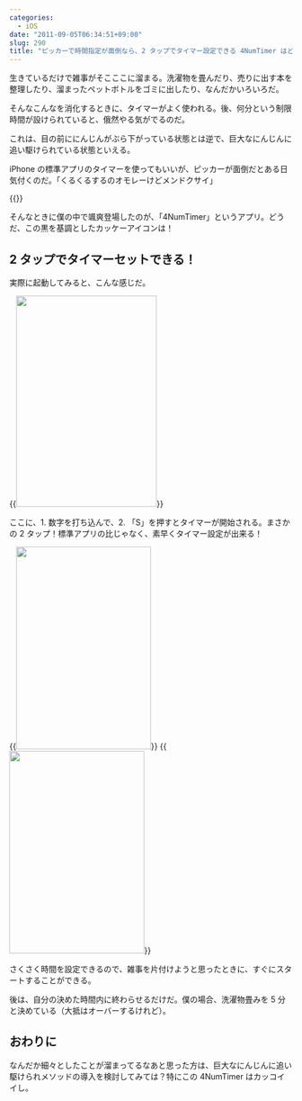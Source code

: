 ```yaml
---
categories:
  - iOS
date: "2011-09-05T06:34:51+09:00"
slug: 290
title: "ピッカーで時間指定が面倒なら、2 タップでタイマー設定できる 4NumTimer はどうですか？"
---
```


生きているだけで雑事がそこここに溜まる。洗濯物を畳んだり、売りに出す本を整理したり、溜まったペットボトルをゴミに出したり、なんだかいろいろだ。

そんなこんなを消化するときに、タイマーがよく使われる。後、何分という制限時間が設けられていると、俄然やる気がでるのだ。

これは、目の前ににんじんがぶら下がっている状態とは逆で、巨大なにんじんに追い駆けられている状態といえる。

iPhone の標準アプリのタイマーを使ってもいいが、ピッカーが面倒だとある日気付くのだ。「くるくるするのオモレーけどメンドクサイ」

{{<app id="440998289" title="4NumTimer 1.1（無料）" src="http://a3.mzstatic.com/us/r1000/064/Purple/de/00/9f/mzl.oeidjkde.100x100-75.png">}}

そんなときに僕の中で颯爽登場したのが、「4NumTimer」というアプリ。どうだ、この黒を基調としたカッケーアイコンは！

## 2 タップでタイマーセットできる！

実際に起動してみると、こんな感じだ。

{{<img alt="" src="/images/2011/09/0290_1.jpg" width="250" height="375">}}

ここに、1. 数字を打ち込んで、2. 「S」を押すとタイマーが開始される。まさかの 2 タップ！標準アプリの比じゃなく、素早くタイマー設定が出来る！

{{<img alt="" src="/images/2011/09/0290_2.png" width="240" height="360">}} {{<img alt="" src="/images/2011/09/0290_3.png" width="240" height="360">}}

さくさく時間を設定できるので、雑事を片付けようと思ったときに、すぐにスタートすることができる。

後は、自分の決めた時間内に終わらせるだけだ。僕の場合、洗濯物畳みを 5 分と決めている（大抵はオーバーするけれど）。

## おわりに

なんだか細々としたことが溜まってるなあと思った方は、巨大なにんじんに追い駆けられメソッドの導入を検討してみては？特にこの 4NumTimer はカッコイイし。
